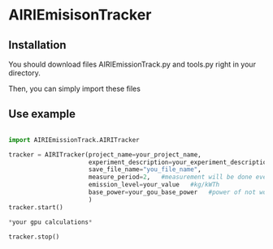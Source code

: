 # AIRIEmisisonTracker

## Installation
You should download files AIRIEmissionTrack.py and tools.py right in your directory.

Then, you can simply import these files

## Use example

```python

import AIRIEmissionTrack.AIRITracker

tracker = AIRITracker(project_name=your_project_name,
                      experiment_description=your_experiment_description,
                      save_file_name="you_file_name",
                      measure_period=2,   #measurement will be done every 2 seconds
                      emission_level=your_value   #kg/kWTh
                      base_power=your_gou_base_power   #power of not working gpu
                      )
tracker.start()

*your gpu calculations*

tracker.stop()
```
